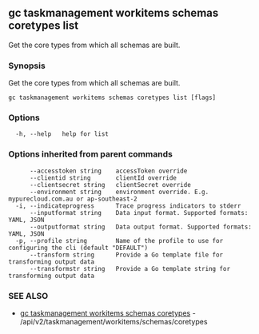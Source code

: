 ## gc taskmanagement workitems schemas coretypes list

Get the core types from which all schemas are built.

### Synopsis

Get the core types from which all schemas are built.

```
gc taskmanagement workitems schemas coretypes list [flags]
```

### Options

```
  -h, --help   help for list
```

### Options inherited from parent commands

```
      --accesstoken string    accessToken override
      --clientid string       clientId override
      --clientsecret string   clientSecret override
      --environment string    environment override. E.g. mypurecloud.com.au or ap-southeast-2
  -i, --indicateprogress      Trace progress indicators to stderr
      --inputformat string    Data input format. Supported formats: YAML, JSON
      --outputformat string   Data output format. Supported formats: YAML, JSON
  -p, --profile string        Name of the profile to use for configuring the cli (default "DEFAULT")
      --transform string      Provide a Go template file for transforming output data
      --transformstr string   Provide a Go template string for transforming output data
```

### SEE ALSO

* [gc taskmanagement workitems schemas coretypes](gc_taskmanagement_workitems_schemas_coretypes.html)	 - /api/v2/taskmanagement/workitems/schemas/coretypes


